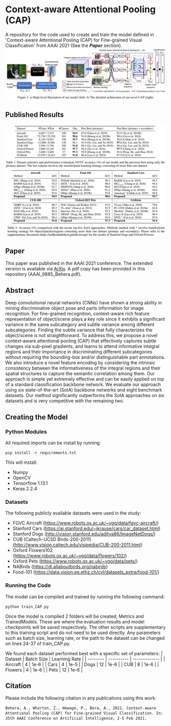 # Context-aware Attentional Pooling (CAP)
A repository for the code used to create and train the model defined in 'Context-aware Attentional Pooling (CAP) for Fine-grained Visual Classification' from AAAI 2021 (See the ___Paper___ section).
<kbd>![AFLW validation results](doc/Figure_1.JPG?raw=true)</kbd>

## Published Results
<kbd>![AFLW validation results](doc/Table_1.JPG?raw=true)</kbd>
<kbd>![AFLW validation results](doc/Table_2.JPG?raw=true)</kbd>

## Paper
This paper was published in the AAAI 2021 conference. The extended version is available via [ArXiv](https://arxiv.org/abs/2101.06635). A pdf copy has been provided in this repository (AAAI_9885_Behera.pdf).

## Abstract
Deep convolutional neural networks (CNNs) have shown a strong ability in mining discriminative object pose and parts information for image recognition. For fine-grained recognition, context-aware rich feature representation of object/scene plays a key role since it exhibits a significant variance in the same subcategory and subtle variance among different subcategories. Finding the subtle variance that fully characterizes the object/scene is not straightforward. To address this, we propose a novel context-aware attentional pooling (CAP) that effectively captures subtle changes via sub-pixel gradients, and learns to attend informative integral regions and their importance in discriminating different subcategories without requiring the bounding-box and/or distinguishable part annotations. We also introduce a novel feature encoding by considering the intrinsic consistency between the informativeness of the integral regions and their spatial structures to capture the semantic correlation among them. Our approach is simple yet extremely effective and can be easily applied on top of a standard classification backbone network. We evaluate our approach using six state-of-the-art (SotA) backbone networks and eight benchmark datasets. Our method significantly outperforms the SotA approaches on six datasets and is very competitive with the remaining two.

## Creating the Model
### Python Modules
All required imports can be install by running:
```
pip install -r requirements.txt
```
This will install:
* Numpy
* OpenCV
* Tensorflow 1.13.1
* Keras 2.2.4

### Datasets
The following publicly available datasets were used in the study:
* FGVC Aircraft (https://www.robots.ox.ac.uk/~vgg/data/fgvc-aircraft/)
* Stanford Cars (https://ai.stanford.edu/~jkrause/cars/car_dataset.html)
* Stanford Dogs (http://vision.stanford.edu/aditya86/ImageNetDogs/)
* CUB (Caltech-UCSD Birds-200-2011) (http://www.vision.caltech.edu/visipedia/CUB-200-2011.html)
* Oxford Flowers102 (https://www.robots.ox.ac.uk/~vgg/data/flowers/102/)
* Oxford Pets (https://www.robots.ox.ac.uk/~vgg/data/pets/)
* NABirds (https://dl.allaboutbirds.org/nabirds)
* Food-101 (https://data.vision.ee.ethz.ch/cvl/datasets_extra/food-101/)

### Running the Code
The model can be compiled and trained by running the following command:
```
python train_CAP.py
```
Once the model is compiled 2 folders will be created; Metrics and TrainedModels. These are where the evaluation results and model checkpoints will be saved respectively. The other scripts are supplementary to this training script and do not need to be used directly.
Any parameters such as batch size, learning rate, or the path to the dataset can be changed on lines 24-37 of train_CAP.py.

We found each dataset performed best with a specific set of parameters:
| Dataset  | Batch Size | Learning Rate | 
| -------- | ---------- | ------------- |
| Aircraft | 4          | 1e-6          |
| Cars     | 4          | 1e-5          |
| Dogs     | 12         | 1e-6          |
| CUB      | 8          | 1e-6          |
| Flowers  | 4          | 1e-6          |
| Pets     | 12         | 1e-6          |

## Citation
Please include the following citation in any publications using this work:
```
Behera, A., Wharton, Z., Hewage, P., Bera, A., 2021. Context-aware Attentional Pooling (CAP) for Fine-grained Visual Classification. In: 35th AAAI Conference on Artificial Intelligence, 2-5 Feb 2021.
```

